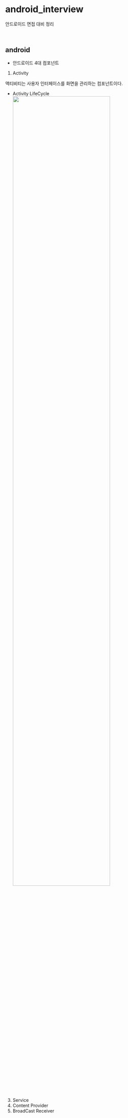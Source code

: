 # android_interview
안드로이드 면접 대비 정리

<br>

## android
* 안드로이드 4대 컴포넌트 <br>

1. Activity
   
액티비티는 사용자 인터페이스를 화면을 관리하는 컴포넌트이다.

+ Activity LifeCycle
<img src="https://kairo96.gitbooks.io/android/content/pic2/2-4-1-1.jpg" width="80%" height="80%"></img><br/>
<br>

3. Service
4. Content Provider
5. BroadCast Receiver
